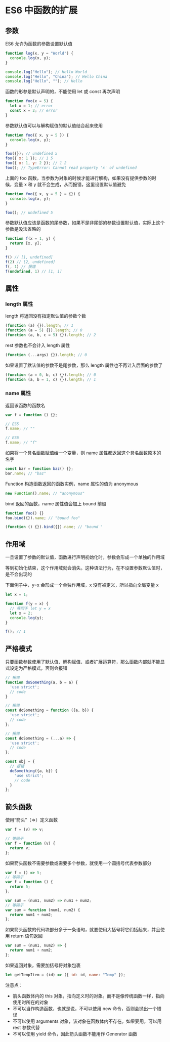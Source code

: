 # ES6 中函数的扩展

## 参数

ES6 允许为函数的参数设置默认值

```js
function log(x, y = "World") {
  console.log(x, y);
}

console.log("Hello"); // Hello World
console.log("Hello", "China"); // Hello China
console.log("Hello", ""); // Hello
```

函数的形参是默认声明的，不能使用 let 或 const 再次声明

```js
function foo(x = 5) {
  let x = 1; // error
  const x = 2; // error
}
```

参数默认值可以与解构赋值的默认值结合起来使用

```js
function foo({ x, y = 5 }) {
  console.log(x, y);
}

foo({}); // undefined 5
foo({ x: 1 }); // 1 5
foo({ x: 1, y: 2 }); // 1 2
foo(); // TypeError: Cannot read property 'x' of undefined
```

上面的 foo 函数，当参数为对象的时候才能进行解构，如果没有提供参数的时候，变量 x 和 y 就不会生成，从而报错，这里设置默认值避免

```js
function foo({ x, y = 5 } = {}) {
  console.log(x, y);
}

foo(); // undefined 5
```

参数默认值应该是函数的尾参数，如果不是非尾部的参数设置默认值，实际上这个参数是没法省略的

```js
function f(x = 1, y) {
  return [x, y];
}

f() // [1, undefined]
f(2) // [2, undefined]
f(, 1) // 报错
f(undefined, 1) // [1, 1]
```

## 属性

### length 属性

length 将返回没有指定默认值的参数个数

```js
(function (a) {}).length; // 1
(function (a = 5) {}).length; // 0
(function (a, b, c = 5) {}).length; // 2
```

rest 参数也不会计入 length 属性

```js
(function (...args) {}).length; // 0
```

如果设置了默认值的参数不是尾参数，那么 length 属性也不再计入后面的参数了

```js
(function (a = 0, b, c) {}).length; // 0
(function (a, b = 1, c) {}).length; // 1
```

### name 属性

返回该函数的函数名

```js
var f = function () {};

// ES5
f.name; // ""

// ES6
f.name; // "f"
```

如果将一个具名函数赋值给一个变量，则 name 属性都返回这个具名函数原本的名字

```js
const bar = function baz() {};
bar.name; // "baz"
```

Function 构造函数返回的函数实例，name 属性的值为 anonymous

```js
new Function().name; // "anonymous"
```

bind 返回的函数，name 属性值会加上 bound 前缀

```js
function foo() {}
foo.bind({}).name; // "bound foo"

(function () {}).bind({}).name; // "bound "
```

## 作用域

一旦设置了参数的默认值，函数进行声明初始化时，参数会形成一个单独的作用域

等到初始化结束，这个作用域就会消失。这种语法行为，在不设置参数默认值时，是不会出现的

下面例子中，y=x 会形成一个单独作用域，x 没有被定义，所以指向全局变量 x

```js
let x = 1;

function f(y = x) {
  // 等同于 let y = x
  let x = 2;
  console.log(y);
}

f(); // 1
```

## 严格模式

只要函数参数使用了默认值、解构赋值、或者扩展运算符，那么函数内部就不能显式设定为严格模式，否则会报错

```js
// 报错
function doSomething(a, b = a) {
  'use strict';
  // code
}

// 报错
const doSomething = function ({a, b}) {
  'use strict';
  // code
};

// 报错
const doSomething = (...a) => {
  'use strict';
  // code
};

const obj = {
  // 报错
  doSomething({a, b}) {
    'use strict';
    // code
  }
};
```

## 箭头函数

使用“箭头”（=>）定义函数

```js
var f = (v) => v;

// 等同于
var f = function (v) {
  return v;
};
```

如果箭头函数不需要参数或需要多个参数，就使用一个圆括号代表参数部分

```js
var f = () => 5;
// 等同于
var f = function () {
  return 5;
};

var sum = (num1, num2) => num1 + num2;
// 等同于
var sum = function (num1, num2) {
  return num1 + num2;
};
```

如果箭头函数的代码块部分多于一条语句，就要使用大括号将它们括起来，并且使用 return 语句返回

```js
var sum = (num1, num2) => {
  return num1 + num2;
};
```

如果返回对象，需要加括号将对象包裹

```js
let getTempItem = (id) => ({ id: id, name: "Temp" });
```

注意点：

- 箭头函数体内的 this 对象，指向定义时的对象。而不是像传统函数一样，指向使用时所在的对象
- 不可以当作构造函数，也就是说，不可以使用 new 命令，否则会抛出一个错误
- 不可以使用 arguments 对象，该对象在函数体内不存在。如果要用，可以用 rest 参数代替
- 不可以使用 yield 命令，因此箭头函数不能用作 Generator 函数
